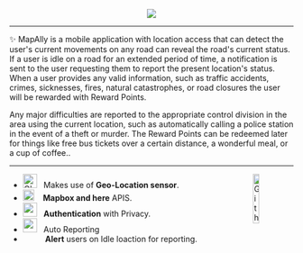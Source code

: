 <p align="center">
  <img src="https://github.com/demartini/demartini/blob/master/code.gif">
</p>


<hr></hr>
✨ MapAlly is a mobile application with location access that can detect the user's current
movements on any road can reveal the road's current status. If a user is idle
on a road for an extended period of time, a notification is sent to the user
requesting them to report the present location's status. When a user provides
any valid information, such as traffic accidents, crimes, sicknesses, fires,
natural catastrophes, or road closures the user will be rewarded with Reward
Points. 

Any major difficulties are reported to the appropriate control division in
the area using the current location, such as automatically calling a police
station in the event of a theft or murder. The Reward Points can be redeemed
later for things like free bus tickets over a certain distance, a wonderful meal,
or a cup of coffee.. 

<hr></hr>

-  <img alt="GIF" src="https://github.com/SP-XD/SP-XD/blob/main/images/Developer.gif" width="25" /> &nbsp; Makes use of **Geo-Location sensor**. <img width="15%" align="right" alt="Github Image" src="https://github.com/SP-XD/SP-XD/blob/main/images/linux_rounded.gif?raw=true" /><br>
- <img src="https://github.com/SP-XD/SP-XD/blob/main/images/hyperkitty.gif?raw=true" width="20" />&nbsp;&nbsp;&nbsp; **Mapbox and here** APIS. <br>
- <img src="https://github.com/SP-XD/SP-XD/blob/main/images/message.gif?raw=true" width="25" />&nbsp;&nbsp;  **Authentication** with Privacy. <br>
- <img src="https://github.com/SP-XD/SP-XD/blob/main/images/letterbox.gif?raw=true" width="25" /> &nbsp; Auto Reporting<br>
- &nbsp;&nbsp;<img src="https://github.com/SP-XD/SP-XD/blob/main/images/lightning.gif?raw=true" width="12" />&nbsp;&nbsp;&nbsp;&nbsp; **Alert** users on Idle loaction for reporting.<br>
